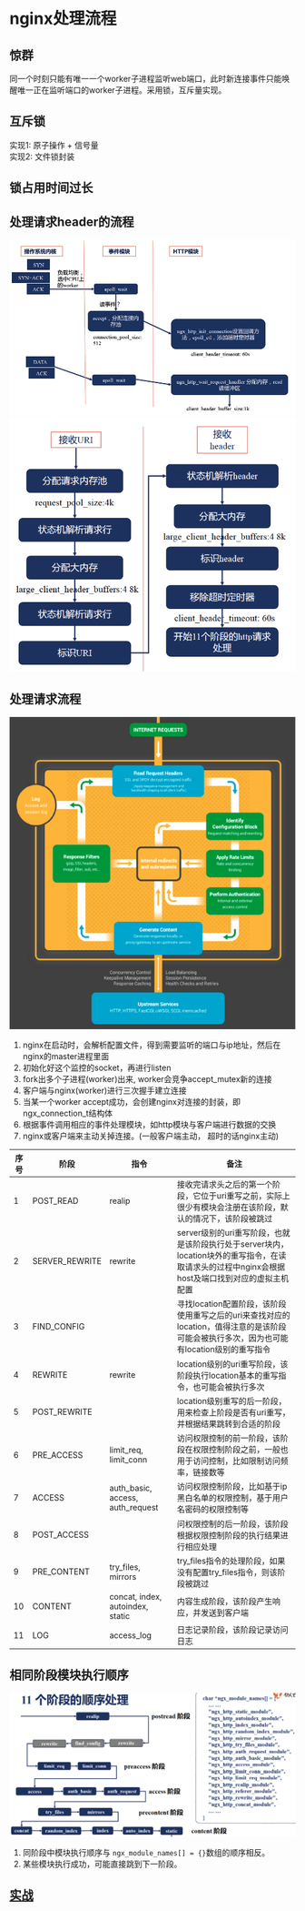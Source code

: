 # nginx处理流程

## 惊群
同一个时刻只能有唯一一个worker子进程监听web端口，此时新连接事件只能唤醒唯一正在监听端口的worker子进程。采用锁，互斥量实现。

## 互斥锁
实现1: 原子操作 + 信号量  
实现2: 文件锁封装

## 锁占用时间过长

## 处理请求header的流程
![ img ](res/nginx-begin.png)
![ img ](res/nginx-header-handle.png)

## 处理请求流程
![ img ](res/nginx-process.png)
1. nginx在启动时，会解析配置文件，得到需要监听的端口与ip地址，然后在nginx的master进程里面  
2. 初始化好这个监控的socket，再进行listen  
3. fork出多个子进程(worker)出来,  worker会竞争accept_mutex新的连接  
4. 客户端与nginx(worker)进行三次握手建立连接  
5. 当某一个worker accept成功，会创建nginx对连接的封装，即ngx_connection_t结构体  
6. 根据事件调用相应的事件处理模块，如http模块与客户端进行数据的交换  
7. nginx或客户端来主动关掉连接。(一般客户端主动， 超时的话nginx主动)  

| 序号 | 阶段           | 指令                             | 备注                                                                                                                                             |
| ---  | ---            | ---                              | ---                                                                                                                                              |
| 1    | POST_READ      | realip                           | 接收完请求头之后的第一个阶段，它位于uri重写之前，实际上很少有模块会注册在该阶段，默认的情况下，该阶段被跳过                                      |
| 2    | SERVER_REWRITE | rewrite                          | server级别的uri重写阶段，也就是该阶段执行处于server块内，location块外的重写指令，在读取请求头的过程中nginx会根据host及端口找到对应的虚拟主机配置 |
| 3    | FIND_CONFIG    |                                  | 寻找location配置阶段，该阶段使用重写之后的uri来查找对应的location，值得注意的是该阶段可能会被执行多次，因为也可能有location级别的重写指令        |
| 4    | REWRITE        | rewrite                          | location级别的uri重写阶段，该阶段执行location基本的重写指令，也可能会被执行多次                                                                  |
| 5    | POST_REWRITE   |                                  | location级别重写的后一阶段，用来检查上阶段是否有uri重写，并根据结果跳转到合适的阶段                                                              |
| 6    | PRE_ACCESS     | limit_req, limit_conn            | 访问权限控制的前一阶段，该阶段在权限控制阶段之前，一般也用于访问控制，比如限制访问频率，链接数等                                                 |
| 7    | ACCESS         | auth_basic, access, auth_request | 访问权限控制阶段，比如基于ip黑白名单的权限控制，基于用户名密码的权限控制等                                                                       |
| 8    | POST_ACCESS    |                                  | 问权限控制的后一阶段，该阶段根据权限控制阶段的执行结果进行相应处理                                                                               |
| 9    | PRE_CONTENT    | try_files, mirrors               | try_files指令的处理阶段，如果没有配置try_files指令，则该阶段被跳过                                                                               |
| 10   | CONTENT        | concat, index, autoindex, static | 内容生成阶段，该阶段产生响应，并发送到客户端                                                                                                     |
| 11   | LOG            | access_log                       | 日志记录阶段，该阶段记录访问日志                                                                                                                 |


## 相同阶段模块执行顺序
![ img ](res/nginx-proc-sort.png)
1. 同阶段中模块执行顺序与 `ngx_module_names[] = {}`数组的顺序相反。
2. 某些模块执行成功，可能直接跳到下一阶段。

## [ 实战 ](nginx-modules.md)
